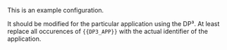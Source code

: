 This is an example configuration.

It should be modified for the particular application using the DP³.
At least replace all occurences of `{{DP3_APP}}` with the actual identifier of
the application.